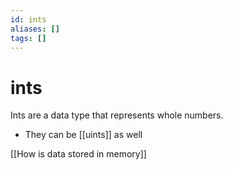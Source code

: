 ```yaml
---
id: ints
aliases: []
tags: []
---
```



# ints

Ints are a data type that represents whole numbers.

- They can be [[uints]] as well

[[How is data stored in memory]]
